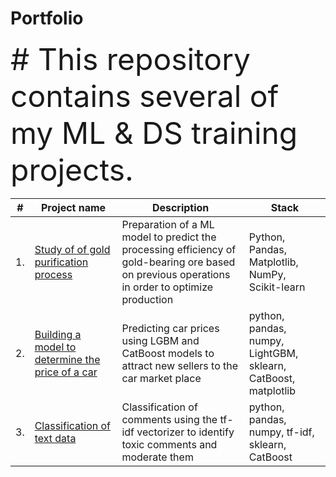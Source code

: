 # Portfolio
<font size="20"># This repository contains several of my ML & DS training projects.</font>

| #    | Project name                | Description                                                     | Stack|
| ---- | ------------------------------------------------------------ | ------------------------------------------------------------ | ------------------------------------------------------------ |
| 1.   | [Study of of gold purification process](https://github.com/4Sin/Portfolio/tree/main/) | Preparation of a ML model to predict the processing efficiency of gold-bearing ore based on previous operations in order to optimize production | Python, Pandas, Matplotlib, NumPy, Scikit-learn |
| 2.   | [Building a model to determine the price of a car](https://github.com/4Sin/Portfolio/tree/main/Taxi%20Service) | Predicting car prices using LGBM and CatBoost models to attract new sellers to the car market place | python, pandas, numpy, LightGBM, sklearn, CatBoost, matplotlib |
| 3.   | [Classification of text data](https://github.com/4Sin/Portfolio/tree/main/Analyzing%20Texts) | Classification of comments using the tf-idf vectorizer to identify toxic comments and moderate them | python, pandas, numpy, tf-idf, sklearn, CatBoost |
